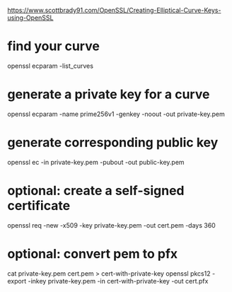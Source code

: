 https://www.scottbrady91.com/OpenSSL/Creating-Elliptical-Curve-Keys-using-OpenSSL

# find your curve
openssl ecparam -list_curves

# generate a private key for a curve
openssl ecparam -name prime256v1 -genkey -noout -out private-key.pem

# generate corresponding public key
openssl ec -in private-key.pem -pubout -out public-key.pem

# optional: create a self-signed certificate
openssl req -new -x509 -key private-key.pem -out cert.pem -days 360

# optional: convert pem to pfx
cat private-key.pem cert.pem > cert-with-private-key
openssl pkcs12 -export -inkey private-key.pem -in cert-with-private-key -out cert.pfx
